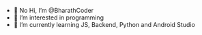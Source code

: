 - 👋 No Hi, I’m @BharathCoder
- 👀 I’m interested in programming
- 🌱 I’m currently learning JS, Backend, Python and Android Studio

